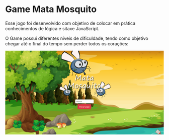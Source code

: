 # Game Mata Mosquito

Esse jogo foi desenvolvido com objetivo de colocar em prática conhecimentos de lógica e sitaxe JavaScript.

O Game possui diferentes níveis de dificuldade, tendo como objetivo chegar até o final do tempo sem perder todos os corações:

![Game](imagens/game.gif)